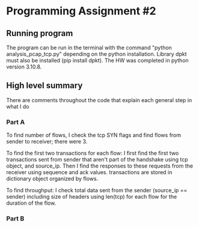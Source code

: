 # Programming Assignment #2

## Running program

The program can be run in the terminal with the command "python analysis_pcap_tcp.py" depending on the python installation. Library dpkt must also be installed (pip install dpkt). The HW was completed in python version 3.10.8.

## High level summary
There are comments throughout the code that explain each general step in what I do

### Part A
To find number of flows, I check the tcp SYN flags and find flows from sender to receiver; there were 3.

To find the first two transactions for each flow:
I first find the first two transactions sent from sender that aren't part of the handshake using tcp object, and source_ip.
Then I find the responses to these requests from the receiver using sequence and ack values.
transactions are stored in dictionary object organized by flows.

To find throughput:
I check total data sent from the sender (source_ip == sender) including size of headers using len(tcp) for each flow for the duration of the flow.

### Part B


